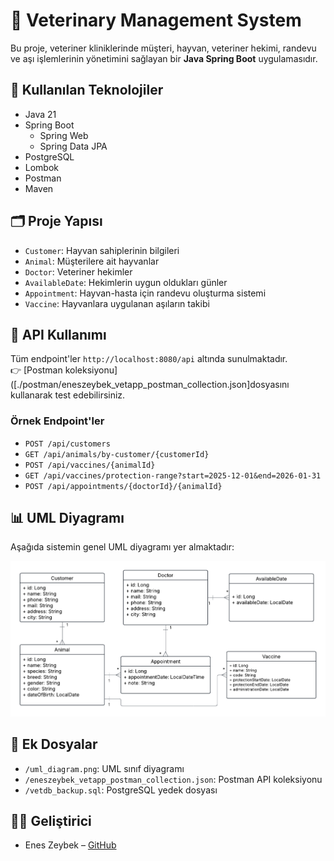 # 🐾 Veterinary Management System

Bu proje, veteriner kliniklerinde müşteri, hayvan, veteriner hekimi, randevu ve aşı işlemlerinin yönetimini sağlayan bir **Java Spring Boot** uygulamasıdır.

## 🔧 Kullanılan Teknolojiler

- Java 21
- Spring Boot
  - Spring Web
  - Spring Data JPA
- PostgreSQL
- Lombok
- Postman
- Maven

## 🗂️ Proje Yapısı

- `Customer`: Hayvan sahiplerinin bilgileri
- `Animal`: Müşterilere ait hayvanlar
- `Doctor`: Veteriner hekimler
- `AvailableDate`: Hekimlerin uygun oldukları günler
- `Appointment`: Hayvan-hasta için randevu oluşturma sistemi
- `Vaccine`: Hayvanlara uygulanan aşıların takibi

## 📮 API Kullanımı

Tüm endpoint'ler `http://localhost:8080/api` altında sunulmaktadır.  
👉 [Postman koleksiyonu]([./postman/eneszeybek_vetapp_postman_collection.json]dosyasını kullanarak test edebilirsiniz.

### Örnek Endpoint'ler

- `POST /api/customers`
- `GET /api/animals/by-customer/{customerId}`
- `POST /api/vaccines/{animalId}`
- `GET /api/vaccines/protection-range?start=2025-12-01&end=2026-01-31`
- `POST /api/appointments/{doctorId}/{animalId}`

## 📊 UML Diyagramı

Aşağıda sistemin genel UML diyagramı yer almaktadır:

![UML Diagram](./uml_diagram.png)

## 📁 Ek Dosyalar

- `/uml_diagram.png`: UML sınıf diyagramı
- `/eneszeybek_vetapp_postman_collection.json`: Postman API koleksiyonu
- `/vetdb_backup.sql`: PostgreSQL yedek dosyası

## 👩‍💻 Geliştirici

- Enes Zeybek – [GitHub](https://github.com/eneszeybek)
